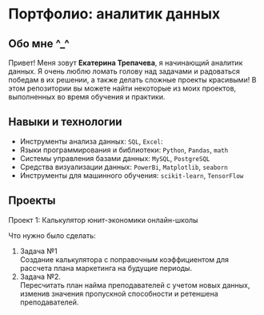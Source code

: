 # Портфолио: аналитик данных

## Обо мне ^_^

Привет! Меня зовут **Екатерина Трепачева**, я начинающий аналитик данных. 
Я очень люблю ломать голову над задачами и радоваться победам в их решении, а также делать сложные проекты красивыми!
В этом репозитории вы можете найти некоторые из моих проектов, выполненных во время обучения и практики.

## Навыки и технологии
- Инструменты анализа данных: ``SQL``, ``Excel``: 
- Языки программирования и библиотеки: ``Python``, ``Pandas``, ``math`` 
- Системы управления базами данных: ``MySQL``, ``PostgreSQL``
- Средства визуализации данных: ``PowerBi``, ``Matplotlib``, ``seaborn``
- Инструменты для машинного обучения: ``scikit-learn``, ``TensorFlow``

## Проекты
<p> Проект 1: Калькулятор юнит-экономики онлайн-школы</p>
<p>Что нужно было сделать:<p>
<ol>
  <li>Задача №1</li>
  Создание калькулятора с поправочным коэффициентом для рассчета плана маркетинга на будущие периоды.

  <li>Задача №2.</li>
 Пересчитать план найма преподавателей с учетом новых данных, изменив значения пропускной способности и ретеншена преподавателей.
</ol>
<a href="https://github.com/Skyproportfolio/data-analytics-5month/blob/main/Проект%20№1.xlsx">
